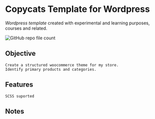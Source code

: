 # Copycats Template for Wordpress
*Wordpress template* created with experimental and learning purposes, courses and related.

![GitHub repo file count](https://img.shields.io/github/directory-file-count/ss-vector/copycats)

## Objective

	Create a structured woocommerce theme for my store.
	Identify primary products and categories.

## Features

	SCSS suported

## Notes